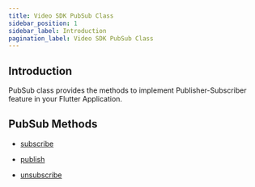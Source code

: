 ```yaml
---
title: Video SDK PubSub Class
sidebar_position: 1
sidebar_label: Introduction
pagination_label: Video SDK PubSub Class
---
```


<div class="sdk-api-ref">

## Introduction

PubSub class provides the methods to implement Publisher-Subscriber feature in your Flutter Application.

## PubSub Methods

<div class="links-grid">
<div>

- [subscribe](methods#subscribe)

</div>
<div>

- [publish](methods#publish)

</div>
<div>

- [unsubscribe](methods#unsubscribe)

</div>
</div>
</div>
